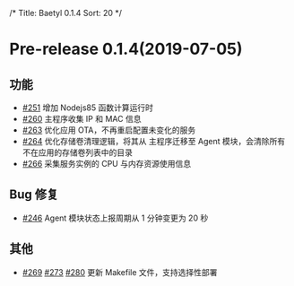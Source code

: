/*
Title: Baetyl 0.1.4
Sort: 20
*/

# Pre-release 0.1.4(2019-07-05)

## 功能

- [#251](https://github.com/baidu/openedge/issues/251) 增加 Nodejs85 函数计算运行时
- [#260](https://github.com/baidu/openedge/issues/260) 主程序收集 IP 和 MAC 信息
- [#263](https://github.com/baidu/openedge/issues/263) 优化应用 OTA，不再重启配置未变化的服务
- [#264](https://github.com/baidu/openedge/issues/264) 优化存储卷清理逻辑，将其从 主程序迁移至 Agent 模块，会清除所有不在应用的存储卷列表中的目录
- [#266](https://github.com/baidu/openedge/issues/266) 采集服务实例的 CPU 与内存资源使用信息

## Bug 修复

- [#246](https://github.com/baidu/openedge/issues/246) Agent 模块状态上报周期从 1 分钟变更为 20 秒

## 其他

- [#269](https://github.com/baidu/openedge/issues/269) [#273](https://github.com/baidu/openedge/issues/273) [#280](https://github.com/baidu/openedge/issues/280) 更新 Makefile 文件，支持选择性部署

